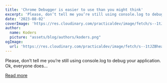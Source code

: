 ```yaml
---
title: 'Chrome Debugger is easier to use than you might think'
excerpt: 'Please, don’t tell me you’re still using console.log to debug your application.  Ok, everyone does...'
date: '2023-08-02'
coverImage: 'https://res.cloudinary.com/practicaldev/image/fetch/s--1tJZBhea--/c_imagga_scale,f_auto,fl_progressive,h_420,q_auto,w_1000/https://dev-to-uploads.s3.amazonaws.com/uploads/articles/l959wz7npvpzvnyudvdy.png'
author:
  name: Koders
  picture: "assets/blog/authors/koders.png"
ogImage:
  url: 'https://res.cloudinary.com/practicaldev/image/fetch/s--1tJZBhea--/c_imagga_scale,f_auto,fl_progressive,h_420,q_auto,w_1000/https://dev-to-uploads.s3.amazonaws.com/uploads/articles/l959wz7npvpzvnyudvdy.png'
---
```


Please, don’t tell me you’re still using console.log to debug your application.  Ok, everyone does...

[Read more](https://dev.to/this-is-learning/chrome-debugger-is-easier-to-use-than-you-might-think-c8)
